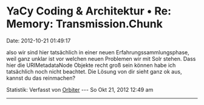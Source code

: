 YaCy Coding & Architektur • Re: Memory: Transmission.Chunk
==========================================================

Date: 2012-10-21 01:49:17

also wir sind hier tatsächlich in einer neuen Erfahrungssammlungsphase,
weil ganz unklar ist vor welchen neuen Problemen wir mit Solr stehen.
Dass hier die URIMetadataNode Objekte recht groß sein können habe ich
tatsächlich noch nicht beachtet. Die Lösung von dir sieht ganz ok aus,
kannst du das reinmachen?

Statistik: Verfasst von
[Orbiter](http://forum.yacy-websuche.de/memberlist.php?mode=viewprofile&u=2)
--- So Okt 21, 2012 12:49 am

------------------------------------------------------------------------
